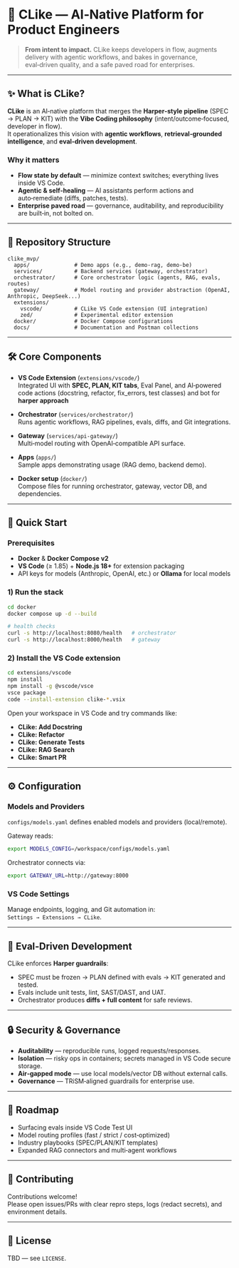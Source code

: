 # 🚀 CLike — AI‑Native Platform for Product Engineers

> **From intent to impact.** CLike keeps developers in flow, augments delivery with agentic workflows, and bakes in governance, eval‑driven quality, and a safe paved road for enterprises.

---

## ✨ What is CLike?

**CLike** is an AI‑native platform that merges the **Harper‑style pipeline** (SPEC → PLAN → KIT) with the **Vibe Coding philosophy** (intent/outcome‑focused, developer in flow).  
It operationalizes this vision with **agentic workflows**, **retrieval‑grounded intelligence**, and **eval‑driven development**.

### Why it matters
- **Flow state by default** — minimize context switches; everything lives inside VS Code.  
- **Agentic & self‑healing** — AI assistants perform actions and auto‑remediate (diffs, patches, tests).  
- **Enterprise paved road** — governance, auditability, and reproducibility are built‑in, not bolted on.  

---

## 🧱 Repository Structure

```
clike_mvp/
  apps/              # Demo apps (e.g., demo-rag, demo-be)
  services/          # Backend services (gateway, orchestrator)
  orchestrator/      # Core orchestrator logic (agents, RAG, evals, routes)
  gateway/           # Model routing and provider abstraction (OpenAI, Anthropic, DeepSeek...)
  extensions/
    vscode/          # CLike VS Code extension (UI integration)
    zed/             # Experimental editor extension
  docker/            # Docker Compose configurations
  docs/              # Documentation and Postman collections
```

---

## 🛠️ Core Components

- **VS Code Extension** (`extensions/vscode/`)  
  Integrated UI with **SPEC, PLAN, KIT tabs**, Eval Panel, and AI‑powered code actions (docstring, refactor, fix_errors, test classes) and bot for **harper approach**

- **Orchestrator** (`services/orchestrator/`)  
  Runs agentic workflows, RAG pipelines, evals, diffs, and Git integrations.

- **Gateway** (`services/api-gateway/`)  
  Multi‑model routing with OpenAI‑compatible API surface.

- **Apps** (`apps/`)  
  Sample apps demonstrating usage (RAG demo, backend demo).

- **Docker setup** (`docker/`)  
  Compose files for running orchestrator, gateway, vector DB, and dependencies.

---

## 🚀 Quick Start

### Prerequisites
- **Docker** & **Docker Compose v2**
- **VS Code** (≥ 1.85) + **Node.js 18+** for extension packaging
- API keys for models (Anthropic, OpenAI, etc.) or **Ollama** for local models

### 1) Run the stack
```bash
cd docker
docker compose up -d --build

# health checks
curl -s http://localhost:8080/health   # orchestrator
curl -s http://localhost:8000/health   # gateway
```

### 2) Install the VS Code extension
```bash
cd extensions/vscode
npm install
npm install -g @vscode/vsce
vsce package
code --install-extension clike-*.vsix
```

Open your workspace in VS Code and try commands like:  
- **CLike: Add Docstring**  
- **CLike: Refactor**  
- **CLike: Generate Tests**  
- **CLike: RAG Search**  
- **CLike: Smart PR**  

---

## ⚙️ Configuration

### Models and Providers
`configs/models.yaml` defines enabled models and providers (local/remote).  

Gateway reads:
```bash
export MODELS_CONFIG=/workspace/configs/models.yaml
```

Orchestrator connects via:
```bash
export GATEWAY_URL=http://gateway:8000
```

### VS Code Settings
Manage endpoints, logging, and Git automation in:  
`Settings → Extensions → CLike`.

---

## 🧪 Eval‑Driven Development

CLike enforces **Harper guardrails**:  
- SPEC must be frozen → PLAN defined with evals → KIT generated and tested.  
- Evals include unit tests, lint, SAST/DAST, and UAT.  
- Orchestrator produces **diffs + full content** for safe reviews.

---

## 🔒 Security & Governance

- **Auditability** — reproducible runs, logged requests/responses.  
- **Isolation** — risky ops in containers; secrets managed in VS Code secure storage.  
- **Air‑gapped mode** — use local models/vector DB without external calls.  
- **Governance** — TRiSM‑aligned guardrails for enterprise use.  

---

## 🧭 Roadmap

- Surfacing evals inside VS Code Test UI  
- Model routing profiles (fast / strict / cost‑optimized)  
- Industry playbooks (SPEC/PLAN/KIT templates)  
- Expanded RAG connectors and multi‑agent workflows  

---

## 🤝 Contributing

Contributions welcome!  
Please open issues/PRs with clear repro steps, logs (redact secrets), and environment details.

---

## 📝 License

TBD — see `LICENSE`.

